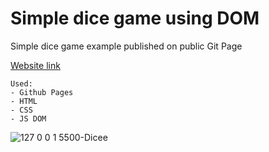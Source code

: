 # Simple dice game using DOM
Simple dice game example published on public Git Page

[Website link](https://javez.github.io/Dice_Game_DOM/)

```
Used:
- Github Pages
- HTML
- CSS
- JS DOM
```

![127 0 0 1 5500-Dicee](https://user-images.githubusercontent.com/66317972/216126349-d07adb95-0eb6-4c95-ae37-bd23841ce6e3.png)
